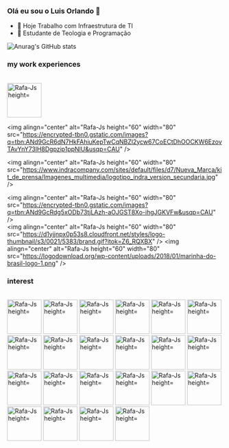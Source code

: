 ### Olá eu sou o Luis Orlando 👋

- 🔭 Hoje Trabalho com Infraestrutura de TI
- 🌱 Estudante de Teologia e Programação

 ![Anurag's GitHub stats](https://github-readme-stats.vercel.app/api?username=lopcarv&theme=aura&show_icons=true)

### my work experiences 
<div style="display: inline_block"><br>
<img alingn="center" alt="Rafa-Js height="60" width="80"   src="https://media.licdn.com/dms/image/C4D0BAQFj4R0CVzyVUA/company-logo_200_200/0/1602870992596?e=1683158400&v=beta&t=c9n_G3Q1jPgNReYPAkY7zuo9TqfzLr1JEL5DkLx8Z6s" />

<img alingn="center" alt="Rafa-Js height="60" width="80"   src="https://encrypted-tbn0.gstatic.com/images?q=tbn:ANd9GcR6dN7HkFAhiuKepTwCqNBZl2ycw67CoECtDhOOCKW6EzovTAvYnY73lH8Dgpzip1ppNlU&usqp=CAU" />

<img alingn="center" alt="Rafa-Js height="60" width="80" src="https://www.indracompany.com/sites/default/files/d7/Nueva_Marca/kit_de_prensa/Imagenes_multimedia/logotipo_indra_version_secundaria.jpg" />

<img alingn="center" alt="Rafa-Js height="60" width="80"   src="https://encrypted-tbn0.gstatic.com/images?q=tbn:ANd9GcRdg5xODb73tjLAzh-aOJGST8Xo-ihgJGKVFw&usqp=CAU" />                                                       
<img alingn="center" alt="Rafa-Js height="60" width="80"   src="https://d1yjjnpx0p53s8.cloudfront.net/styles/logo-thumbnail/s3/0021/5383/brand.gif?itok=Z6_RQXBX" />
<img alingn="center" alt="Rafa-Js height="60" width="80"   src="https://logodownload.org/wp-content/uploads/2018/01/marinha-do-brasil-logo-1.png" />
 
</div>



                                                                                                                                            
### interest                                                                                                                                            
<div style="display: inline_block"><br>
<img alingn="center" alt="Rafa-Js height="60" width="80"   src="https://cdn.jsdelivr.net/gh/devicons/devicon/icons/linux/linux-original.svg" />
<img alingn="center" alt="Rafa-Js height="60" width="80"   src="https://pop.system76.com/icon-512.png" /> 
<img alingn="center" alt="Rafa-Js height="60" width="80"   src="https://cdn.jsdelivr.net/gh/devicons/devicon/icons/mysql/mysql-original-wordmark.svg" />   <img alingn="center" alt="Rafa-Js height="60" width="80"   src="https://www.al-fahad.biz/wp-content/uploads/2021/03/oracle.png" />                         <img alingn="center" alt="Rafa-Js height="60" width="80"   src="https://cdn.jsdelivr.net/gh/devicons/devicon/icons/postgresql/postgresql-original.svg" /> 
<img alingn="center" alt="Rafa-Js height="60" width="80"   src="https://cdn.jsdelivr.net/gh/devicons/devicon/icons/php/php-original.svg" />
<img alingn="center" alt="Rafa-Js height="60" width="80"   src="https://cdn.jsdelivr.net/gh/devicons/devicon/icons/html5/html5-original.svg" />           <img alingn="center" alt="Rafa-Js height="60" width="80"   src="https://cdn.jsdelivr.net/gh/devicons/devicon/icons/css3/css3-original-wordmark.svg" />     <img alingn="center" alt="Rafa-Js height="60" width="80"   src="https://cdn.jsdelivr.net/gh/devicons/devicon/icons/javascript/javascript-original.svg" />   <img alingn="center" alt="Rafa-Js height="60" width="80"   src="https://cdn.jsdelivr.net/gh/devicons/devicon/icons/tomcat/tomcat-original.svg" />           <img alingn="center" alt="Rafa-Js height="60" width="80"   src="https://cdn.jsdelivr.net/gh/devicons/devicon/icons/python/python-original.svg" />           <img alingn="center" alt="Rafa-Js height="60" width="80"   src="https://cdn.jsdelivr.net/gh/devicons/devicon/icons/docker/docker-original.svg" />           
<img alingn="center" alt="Rafa-Js height="60" width="80"   src="https://www.pngitem.com/pimgs/m/478-4782464_pfsense-square-logo-pfsense-logo-square-hd-png.png" />
<img alingn="center" alt="Rafa-Js height="60" width="80"   src="https://img.icons8.com/color/2x/google-cloud-platform.png" />                               <img alingn="center" alt="Rafa-Js height="60" width="80"   src="https://img.icons8.com/color/2x/vmware.png" />                                             <img alingn="center" alt="Rafa-Js height="60" width="80"   src="https://img.icons8.com/color/512/amazon-web-services.png" />                     
<img alingn="center" alt="Rafa-Js height="60" width="80"   src="https://assets.zabbix.com/img/logo/zabbix_logo_313x82.png" />     
<img alingn="center" alt="Rafa-Js height="60" width="80"   src="https://adoltech.com/wp-content/uploads/2020/05/test12-1.png" /> 
<img alingn="center" alt="Rafa-Js height="60" width="80"  src="https://guiadohost.files.wordpress.com/2022/05/logomarca-osticket-helpdesk.png" /> 
<img alingn="center" alt="Rafa-Js height="60" width="80"   src="https://brandslogos.com/wp-content/uploads/thumbs/alfresco-logo-vector-1.svg" />
<img alingn="center" alt="Rafa-Js height="60" width="80"  src="https://tic.gal/wp-content/uploads/2017/11/PictoGlpi-1-300x300.png" />                     <img alingn="center" alt="Rafa-Js height="60" width="80"  src="https://img.icons8.com/nolan/512/gimp.png" />                                                                                                                           
</div>
